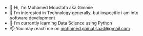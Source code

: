 - 👋 Hi, I’m Mohamed Moustafa aka Gimmie
- 👀 I’m interested in Technology generally, but inspecific i am into software development
- 🌱 I’m currently learning Data Science using Python
- 📫 You may reach me on mohamed.gamal.saad@gmail.com

<!---
gimmie4ever/gimmie4ever is a ✨ special ✨ repository because its `README.md` (this file) appears on your GitHub profile.
You can click the Preview link to take a look at your changes.
--->
